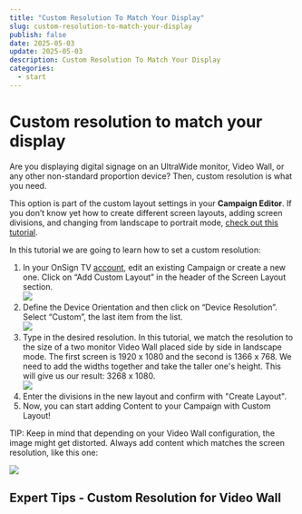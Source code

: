 ```yaml
---
title: "Custom Resolution To Match Your Display"
slug: custom-resolution-to-match-your-display
publish: false
date: 2025-05-03
update: 2025-05-03
description: Custom Resolution To Match Your Display
categories:
  - start
---
```


Custom resolution to match your display
=======================================

Are you displaying digital signage on an UltraWide monitor, Video Wall, or any other non-standard proportion device? Then, custom resolution is what you need.

This option is part of the custom layout settings in your **Campaign Editor**. If you don’t know yet how to create different screen layouts, adding screen divisions, and changing from landscape to portrait mode, [check out this tutorial](/create-your-first-campaign/how-to-create-custom-screen-layouts).

In this tutorial we are going to learn how to set a custom resolution:

1. In your OnSign TV [account](https://app.onsign.tv/content/), edit an existing Campaign or create a new one. Click on “Add Custom Layout” in the header of the Screen Layout section.  
   ![](https://static.helpjuice.com/helpjuice_production/uploads/upload/image/23821/direct/1731615550844/setting-custom-resolution-to-match-your-display-or-video-wall_1.png)
2. Define the Device Orientation and then click on “Device Resolution”. Select “Custom”, the last item from the list.  
   ![](https://static.helpjuice.com/helpjuice_production/uploads/upload/image/23821/direct/1731615566125/setting-custom-resolution-to-match-your-display-or-video-wall_2.png)
3. Type in the desired resolution. In this tutorial, we match the resolution to the size of a two monitor Video Wall placed side by side in landscape mode. The first screen is 1920 x 1080 and the second is 1366 x 768. We need to add the widths together and take the taller one's height. This will give us our result: 3268 x 1080.  
   ![](https://static.helpjuice.com/helpjuice_production/uploads/upload/image/23821/direct/1731615580817/setting-custom-resolution-to-match-your-display-or-video-wall_3.jpg)
4. Enter the divisions in the new layout and confirm with "Create Layout".
5. Now, you can start adding Content to your Campaign with Custom Layout!

TIP: Keep in mind that depending on your Video Wall configuration, the image might get distorted. Always add content which matches the screen resolution, like this one:

![](https://static.helpjuice.com/helpjuice_production/uploads/upload/image/23821/direct/1731615596919/setting-custom-resolution-to-match-your-display-or-video-wall_4.png)

Expert Tips - Custom Resolution for Video Wall
----------------------------------------------
